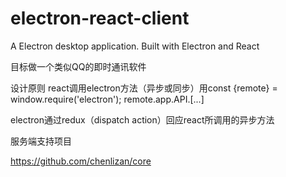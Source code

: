 electron-react-client
=====================
A Electron desktop application. Built with Electron and React


目标做一个类似QQ的即时通讯软件

设计原则
react调用electron方法（异步或同步）用const {remote} = window.require('electron'); remote.app.API.[...]

electron通过redux（dispatch action）回应react所调用的异步方法


服务端支持项目

https://github.com/chenlizan/core


